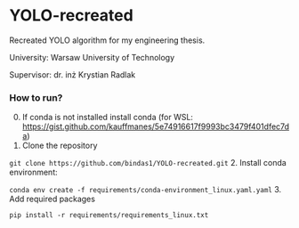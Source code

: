 # YOLO-recreated
Recreated YOLO algorithm for my engineering thesis.

University: Warsaw University of Technology

Supervisor: dr. inż Krystian Radlak

### How to run?
0. If conda is not installed install conda (for WSL: https://gist.github.com/kauffmanes/5e74916617f9993bc3479f401dfec7da)
1. Clone the repository

`git clone https://github.com/bindas1/YOLO-recreated.git`
2. Install conda environment:

`conda env create -f requirements/conda-environment_linux.yaml.yaml`
3. Add required packages

`pip install -r requirements/requirements_linux.txt`

